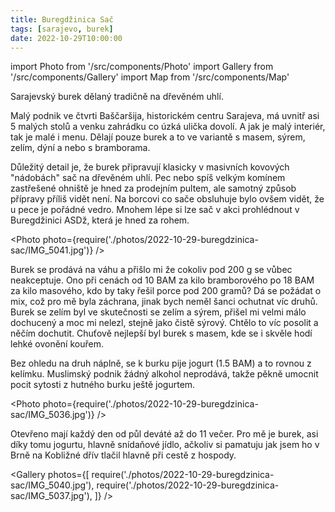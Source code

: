 ```yaml
---
title: Buregdžinica Sač
tags: [sarajevo, burek]
date: 2022-10-29T10:00:00
---
```


import Photo from '/src/components/Photo'
import Gallery from '/src/components/Gallery'
import Map from '/src/components/Map'

Sarajevský burek dělaný tradičně na dřevěném uhlí.

<!-- truncate -->

Malý podnik ve čtvrti Baščaršija, historickém centru Sarajeva, má uvnitř asi 5 malých stolů a venku zahrádku co úzká ulička dovolí. A jak je malý interiér, tak je malé i menu. Dělají pouze burek a to ve variantě s masem, sýrem, zelím, dýní a nebo s bramborama.

Důležitý detail je, že burek připravují klasicky v masivních kovových "nádobách" sač na dřevěném uhlí. Pec nebo spíš velkým komínem zastřešené ohniště je hned za prodejním pultem, ale samotný způsob přípravy příliš vidět není. Na borcovi co sače obsluhuje bylo ovšem vidět, že u pece je pořádné vedro. Mnohem lépe si lze sač v akci prohlédnout v Buregdžinici ASDž, která je hned za rohem.

<Photo photo={require('./photos/2022-10-29-buregdzinica-sac/IMG_5041.jpg')} />

Burek se prodává na váhu a přišlo mi že cokoliv pod 200 g se vůbec neakceptuje. Ono při cenách od 10 BAM za kilo bramborového po 18 BAM za kilo masového, kdo by taky řešil porce pod 200 gramů? Dá se požádat o mix, což pro mě byla záchrana, jinak bych neměl šanci ochutnat víc druhů. Burek se zelím byl ve skutečnosti se zelím a sýrem, přišel mi velmi málo dochucený a moc mi nelezl, stejně jako čistě sýrový. Chtělo to víc posolit a něčím dochutit. Chuťově nejlepší byl burek s masem, kde se i skvěle hodí lehké ovonění kouřem.

Bez ohledu na druh náplně, se k burku pije jogurt (1.5 BAM) a to rovnou z kelímku. Muslimský podnik žádný alkohol neprodává, takže pěkně umocnit pocit sytosti z hutného burku ještě jogurtem.

<Photo photo={require('./photos/2022-10-29-buregdzinica-sac/IMG_5036.jpg')} />

Otevřeno mají každý den od půl deváté až do 11 večer. Pro mě je burek, asi díky tomu jogurtu, hlavně snídaňové jídlo, ačkoliv si pamatuju jak jsem ho v Brně na Kobližné dřív tlačil hlavně při cestě z hospody.

<Gallery photos={[
require('./photos/2022-10-29-buregdzinica-sac/IMG_5040.jpg'),
require('./photos/2022-10-29-buregdzinica-sac/IMG_5037.jpg'),
]} />

<Map src="https://www.google.com/maps/embed?pb=!1m14!1m8!1m3!1d3488.9971328618735!2d18.428498400643054!3d43.85939156422911!3m2!1i1024!2i768!4f13.1!3m3!1m2!1s0x4758c8c8494fc277%3A0xed90bb1fa0469ffd!2zU2HEjQ!5e0!3m2!1sen!2scz!4v1667947164465!5m2!1sen!2scz" />
